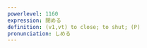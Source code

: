 ```yaml
---
powerlevel: 1160
expression: 閉める
definition: (v1,vt) to close; to shut; (P)
pronunciation: しめる
---
```

